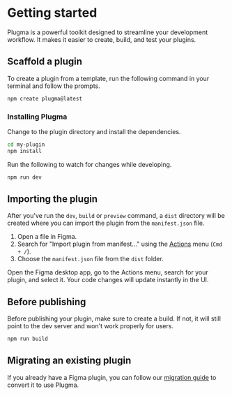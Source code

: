 # Getting started

Plugma is a powerful toolkit designed to streamline your development workflow. It makes it easier to create, build, and test your plugins.

<!-- ## Prerequisites

Before you start, ensure you have [Node.js](https://nodejs.org/en) and the [Figma desktop app](https://www.figma.com/downloads/) installed. These tools are essential for developing plugins. -->

## Scaffold a plugin

To create a plugin from a template, run the following command in your terminal and follow the prompts.

```bash
npm create plugma@latest
```

### Installing Plugma

Change to the plugin directory and install the dependencies.

```bash
cd my-plugin
npm install
```

Run the following to watch for changes while developing.

```bash
npm run dev
```

## Importing the plugin

After you've run the `dev`, `build` or `preview` command, a `dist` directory will be created where you can import the plugin from the `manifest.json` file.

1. Open a file in Figma.
2. Search for "Import plugin from manifest..." using the [Actions](https://help.figma.com/hc/en-us/articles/23570416033943-Use-the-actions-menu-in-Figma-Design) menu (`Cmd + /`).
3. Choose the `manifest.json` file from the `dist` folder.

Open the Figma desktop app, go to the Actions menu, search for your plugin, and select it. Your code changes will update instantly in the UI.

## Before publishing

Before publishing your plugin, make sure to create a build. If not, it will still point to the dev server and won't work properly for users.

```bash
npm run build
```

## Migrating an existing plugin

If you already have a Figma plugin, you can follow our [migration guide](./migrating-an-existing-plugin) to convert it to use Plugma.
